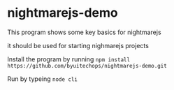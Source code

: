 # nightmarejs-demo

This program shows some key basics for nightmarejs

it should be used for starting nighmarejs projects

Install the program by running `npm install https://github.com/byuitechops/nightmarejs-demo.git` 

Run by typeing `node cli`